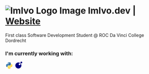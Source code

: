 #  ![ImIvo Logo Image](https://i.imgur.com/EUGiP1H.png) ImIvo.dev | [Website](https://imivo.dev)</font>
First class Software Development Student @ ROC Da Vinci College Dordrecht

### I'm currently working with:
<a> <img src="https://raw.githubusercontent.com/devicons/devicon/1119b9f84c0290e0f0b38982099a2bd027a48bf1/icons/python/python-original.svg" alt="Python Icon" width="25" height="25"> 
<img src="https://raw.githubusercontent.com/devicons/devicon/1119b9f84c0290e0f0b38982099a2bd027a48bf1/icons/lua/lua-original.svg" alt="Lua Icon" width="25" height="25"></a>
